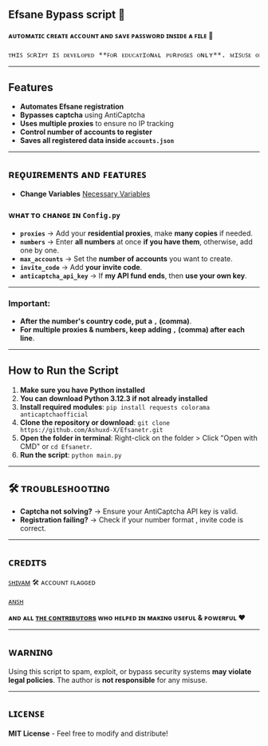 ## Efsane Bypass script 🚀

<h4>ᴀᴜᴛᴏᴍᴀᴛɪᴄ ᴄʀᴇᴀᴛᴇ ᴀᴄᴄᴏᴜɴᴛ ᴀɴᴅ ꜱᴀᴠᴇ ᴘᴀꜱꜱᴡᴏʀᴅ ɪɴꜱɪᴅᴇ ᴀ ꜰɪʟᴇ 🚀</h4>
<pre>ᴛʜɪꜱ ꜱᴄʀɪᴘᴛ ɪꜱ ᴅᴇᴠᴇʟᴏᴘᴇᴅ **ꜰᴏʀ ᴇᴅᴜᴄᴀᴛɪᴏɴᴀʟ ᴘᴜʀᴘᴏꜱᴇꜱ ᴏɴʟʏ**. ᴍɪꜱᴜꜱᴇ ᴏꜰ ᴛʜɪꜱ ꜱᴄʀɪᴘᴛ ɪꜱ **ꜱᴛʀɪᴄᴛʟʏ ᴘʀᴏʜɪʙɪᴛᴇᴅ**. ᴜꜱᴇ ᴀᴛ ʏᴏᴜʀ ᴏᴡɴ ʀɪꜱᴋ!</pre>

---

## Features

- **Automates Efsane registration**
- **Bypasses captcha** using AntiCaptcha
- **Uses multiple proxies** to ensure no IP tracking
- **Control number of accounts to register**
- **Saves all registered data inside `accounts.json`**

---

## ʀᴇǫᴜɪʀᴇᴍᴇɴᴛs ᴀɴᴅ ꜰᴇᴀᴛᴜʀᴇꜱ 

- **Change Variables** [Necessary Variables](https://github.com/Ashuxd-X/Efsanetr/blob/main/config.py)

### ᴡʜᴀᴛ ᴛᴏ ᴄʜᴀɴɢᴇ ɪɴ `Config.py`

- **`proxies`** → Add your **residential proxies**, make **many copies** if needed.
- **`numbers`** → Enter **all numbers** at once **if you have them**, otherwise, add one by one.
- **`max_accounts`** → Set the **number of accounts** you want to create.
- **`invite_code`** → Add **your invite code**.
- **`anticaptcha_api_key`** → If **my API fund ends**, then **use your own key**.

---

### Important:

- **After the number's country code, put a `,` (comma)**.
- **For multiple proxies & numbers, keep adding `,` (comma) after each line**.

---

## How to Run the Script

1. **Make sure you have Python installed**
2. **You can download Python 3.12.3 if not already installed**
3. **Install required modules**: `pip install requests colorama anticaptchaofficial`
4. **Clone the repository or download**: `git clone https://github.com/Ashuxd-X/Efsanetr.git`
5. **Open the folder in terminal**: Right-click on the folder > Click "Open with CMD" or `cd Efsanetr`.
6. **Run the script**: `python main.py`

---

## 🛠 ᴛʀᴏᴜʙʟᴇꜱʜᴏᴏᴛɪɴɢ

- **Captcha not solving?** → Ensure your AntiCaptcha API key is valid.
- **Registration failing?** → Check if your number format , invite code is correct.

---

## ᴄʀᴇᴅɪᴛs 

 [ꜱʜɪᴠᴀᴍ](https://github.com/Shivam892483) 🛠  ᴀᴄᴄᴏᴜɴᴛ ꜰʟᴀɢɢᴇᴅ

 [ᴀɴꜱʜ](https://github.com/Ashuxd-X)

 <b>ᴀɴᴅ ᴀʟʟ [ᴛʜᴇ ᴄᴏɴᴛʀɪʙᴜᴛᴏʀs](https://github.com/Ashuxd-X/Efsanetr/graphs/contributors) ᴡʜᴏ ʜᴇʟᴩᴇᴅ ɪɴ ᴍᴀᴋɪɴɢ  ᴜsᴇғᴜʟ & ᴩᴏᴡᴇʀғᴜʟ ❤️ </b>

---

## ᴡᴀʀɴɪɴɢ 

Using this script to spam, exploit, or bypass security systems **may violate legal policies**. The author is **not responsible** for any misuse.

---

## ʟɪᴄᴇɴꜱᴇ

**MIT License** - Feel free to modify and distribute!
